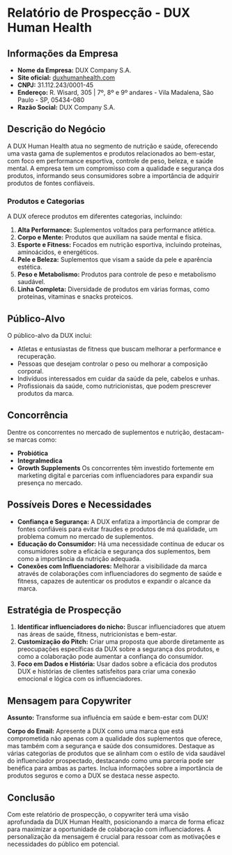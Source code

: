 # Relatório de Prospecção - DUX Human Health

## Informações da Empresa
- **Nome da Empresa:** DUX Company S.A.
- **Site oficial:** [duxhumanhealth.com](http://www.duxhumanhealth.com)
- **CNPJ:** 31.112.243/0001-45
- **Endereço:** R. Wisard, 305 | 7º, 8º e 9º andares - Vila Madalena, São Paulo - SP, 05434-080
- **Razão Social:** DUX Company S.A.

## Descrição do Negócio
A DUX Human Health atua no segmento de nutrição e saúde, oferecendo uma vasta gama de suplementos e produtos relacionados ao bem-estar, com foco em performance esportiva, controle de peso, beleza, e saúde mental. A empresa tem um compromisso com a qualidade e segurança dos produtos, informando seus consumidores sobre a importância de adquirir produtos de fontes confiáveis.

### Produtos e Categorias
A DUX oferece produtos em diferentes categorias, incluindo:
1. **Alta Performance:** Suplementos voltados para performance atlética.
2. **Corpo e Mente:** Produtos que auxiliam na saúde mental e física.
3. **Esporte e Fitness:** Focados em nutrição esportiva, incluindo proteínas, aminoácidos, e energéticos.
4. **Pele e Beleza:** Suplementos que visam a saúde da pele e aparência estética.
5. **Peso e Metabolismo:** Produtos para controle de peso e metabolismo saudável.
6. **Linha Completa:** Diversidade de produtos em várias formas, como proteínas, vitaminas e snacks proteicos.

## Público-Alvo
O público-alvo da DUX inclui:
- Atletas e entusiastas de fitness que buscam melhorar a performance e recuperação.
- Pessoas que desejam controlar o peso ou melhorar a composição corporal.
- Indivíduos interessados em cuidar da saúde da pele, cabelos e unhas.
- Profissionais da saúde, como nutricionistas, que podem prescrever produtos da marca.

## Concorrência
Dentre os concorrentes no mercado de suplementos e nutrição, destacam-se marcas como:
- **Probiótica**
- **Integralmedica**
- **Growth Supplements**
Os concorrentes têm investido fortemente em marketing digital e parcerias com influenciadores para expandir sua presença no mercado.

## Possíveis Dores e Necessidades
- **Confiança e Segurança:** A DUX enfatiza a importância de comprar de fontes confiáveis para evitar fraudes e produtos de má qualidade, um problema comum no mercado de suplementos.
- **Educação do Consumidor:** Há uma necessidade contínua de educar os consumidores sobre a eficácia e segurança dos suplementos, bem como a importância da nutrição adequada.
- **Conexões com Influenciadores:** Melhorar a visibilidade da marca através de colaborações com influenciadores do segmento de saúde e fitness, capazes de autenticar os produtos e expandir o alcance da marca.

## Estratégia de Prospecção
1. **Identificar influenciadores do nicho:** Buscar influenciadores que atuem nas áreas de saúde, fitness, nutricionistas e bem-estar.
2. **Customização do Pitch:** Criar uma proposta que aborde diretamente as preocupações específicas da DUX sobre a segurança dos produtos, e como a colaboração pode aumentar a confiança do consumidor.
3. **Foco em Dados e História:** Usar dados sobre a eficácia dos produtos DUX e histórias de clientes satisfeitos para criar uma conexão emocional e lógica com os influenciadores.

## Mensagem para Copywriter
**Assunto:** Transforme sua influência em saúde e bem-estar com DUX!

**Corpo do Email:**
Apresente a DUX como uma marca que está comprometida não apenas com a qualidade dos suplementos que oferece, mas também com a segurança e saúde dos consumidores. Destaque as várias categorias de produtos que se alinham com o estilo de vida saudável do influenciador prospectado, destacando como uma parceria pode ser benéfica para ambas as partes. Inclua informações sobre a importância de produtos seguros e como a DUX se destaca nesse aspecto.

## Conclusão
Com este relatório de prospecção, o copywriter terá uma visão aprofundada da DUX Human Health, posicionando a marca de forma eficaz para maximizar a oportunidade de colaboração com influenciadores. A personalização da mensagem é crucial para ressoar com as motivações e necessidades do público em potencial.